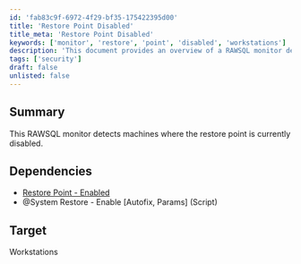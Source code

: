 ```yaml
---
id: 'fab83c9f-6972-4f29-bf35-175422395d00'
title: 'Restore Point Disabled'
title_meta: 'Restore Point Disabled'
keywords: ['monitor', 'restore', 'point', 'disabled', 'workstations']
description: 'This document provides an overview of a RAWSQL monitor designed to detect machines where the restore point is currently disabled. It includes necessary dependencies and target specifications for effective monitoring.'
tags: ['security']
draft: false
unlisted: false
---
```


## Summary

This RAWSQL monitor detects machines where the restore point is currently disabled.

## Dependencies

- [Restore Point - Enabled](<../roles/Restore Point - Enabled.md>)  
- @System Restore - Enable [Autofix, Params] (Script)

## Target

Workstations



